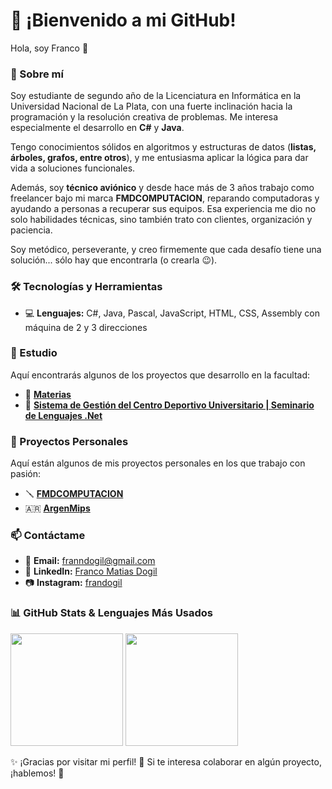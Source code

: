 # 🚀 ¡Bienvenido a mi GitHub!

Hola, soy Franco 👋  

### 📌 Sobre mí  

Soy estudiante de segundo año de la Licenciatura en Informática en la Universidad Nacional de La Plata, con una fuerte inclinación hacia la programación y la resolución creativa de problemas. Me interesa especialmente el desarrollo en **C#** y **Java**.  

Tengo conocimientos sólidos en algoritmos y estructuras de datos (**listas, árboles, grafos, entre otros**), y me entusiasma aplicar la lógica para dar vida a soluciones funcionales.  

Además, soy **técnico aviónico** y desde hace más de 3 años trabajo como freelancer bajo mi marca **FMDCOMPUTACION**, reparando computadoras y ayudando a personas a recuperar sus equipos. Esa experiencia me dio no solo habilidades técnicas, sino también trato con clientes, organización y paciencia.  

Soy metódico, perseverante, y creo firmemente que cada desafío tiene una solución... sólo hay que encontrarla (o crearla 😉).  

### 🛠️ Tecnologías y Herramientas  
- 💻 **Lenguajes:** C#, Java, Pascal, JavaScript, HTML, CSS, Assembly con máquina de 2 y 3 direcciones

### 🏫 Estudio
Aquí encontrarás algunos de los proyectos que desarrollo en la facultad:  

- 📘 **[Materias](https://github.com/franndogil/unlp-info-materias)**
- 🚀 **[Sistema de Gestión del Centro Deportivo Universitario | Seminario de Lenguajes .Net](https://github.com/juampiconejera/CentroEventos)**

### 🌟 Proyectos Personales  
Aquí están algunos de mis proyectos personales en los que trabajo con pasión:  

- 🪛 **[FMDCOMPUTACION](https://www.instagram.com/fmdcomputacion/)**
- 🇦🇷 **[ArgenMips](https://github.com/franndogil/ArgenMips-Lenguaje-Ensamblador)**

### 📫 Contáctame  
- 📧 **Email:** franndogil@gmail.com
- 💼 **LinkedIn:** [Franco Matias Dogil](https://www.linkedin.com/in/francomatiasdogil/)  
- 📷 **Instagram:** [frandogil](https://www.instagram.com/frandogil)

### 📊 GitHub Stats & Lenguajes Más Usados

<p>
  <img src="https://github-readme-stats.vercel.app/api?username=franndogil&show_icons=true&theme=radical" height="180"/>
  <img src="https://github-readme-stats.vercel.app/api/top-langs/?username=franndogil&layout=compact&theme=radical" height="180"/>
</p>

✨ ¡Gracias por visitar mi perfil! 🌟 Si te interesa colaborar en algún proyecto, ¡hablemos! 🚀  

